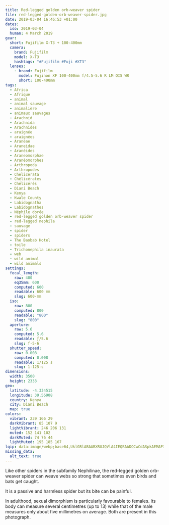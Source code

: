 ```yaml
---
title: Red-legged golden orb-weaver spider
file: red-legged-golden-orb-weaver-spider.jpg
date: 2019-03-04 16:46:53 +01:00
dates:
  iso: 2019-03-04
  human: 4 March 2019
gear:
  short: Fujifilm X-T3 + 100-400mm
  camera:
    brand: Fujifilm
    model: X-T3
    hashtags: "#Fujifilm #Fuji #XT3"
  lenses:
    - brand: Fujifilm
      model: Fujinon XF 100-400mm f/4.5-5.6 R LM OIS WR
      short: 100-400mm
tags:
  - Africa
  - Afrique
  - animal
  - animal sauvage
  - animalière
  - animaux sauvages
  - Arachnid
  - Arachnida
  - Arachnides
  - araignée
  - araignées
  - Araneae
  - Araneidae
  - Aranéides
  - Araneomorphae
  - Aranéomorphes
  - Arthropoda
  - Arthropodes
  - Chelicerata
  - Chélicérates
  - Chélicérés
  - Diani Beach
  - Kenya
  - Kwale County
  - Labidognatha
  - Labidognathes
  - Néphile dorée
  - red-legged golden orb-weaver spider
  - red-legged nephila
  - sauvage
  - spider
  - spiders
  - The Baobab Hotel
  - toile
  - Trichonephila inaurata
  - web
  - wild animal
  - wild animals
settings:
  focal_length:
    raw: 400
    eq35mm: 600
    computed: 600
    readable: 600 mm
    slug: 600-mm
  iso:
    raw: 800
    computed: 800
    readable: "800"
    slug: "800"
  aperture:
    raw: 5.6
    computed: 5.6
    readable: ƒ/5.6
    slug: f-5-6
  shutter_speed:
    raw: 0.008
    computed: 0.008
    readable: 1/125 s
    slug: 1-125-s
dimensions:
  width: 3500
  height: 2333
geo:
  latitude: -4.334515
  longitude: 39.56908
  country: Kenya
  city: Diani Beach
  map: true
colors:
  vibrant: 239 166 29
  darkVibrant: 85 107 9
  lightVibrant: 246 206 131
  muted: 152 141 102
  darkMuted: 74 76 44
  lightMuted: 195 185 167
lqip: data:image/webp;base64,UklGRlABAABXRUJQVlA4IEQBAADQCwCdASpkAEMAP3Ggxlk/v7EvszMcA/AuCWUGcAzqnfQcHH38crfQbGWGnk4B4eQPjBehiez8cP+zv4jkcBvYYjM9xvVNz8BHqwRVLYRANoqZQH5mi85PkaFU2XYIECODINrOanQAANzfQQaowKN7gbk8juEz9DQt68FsnmbeGRQ5qdBxpbY94iSkNsvaiuHorrtuQAkId9B4zU/TAc+4LfGF8uMKSbuUzro2Y5k/19JdcgNyCv8xhiVcHeMNg/EnfHggRgc987yiQSnMZufi82TbtAaR0qfx+RwcSfda9t8Et4RWtMTjXkqp2C82mcojmTdYKsynhCQvsjjv6R1gB2kSRdo68ctDXVibKPs9AIE+3TooIlvLTVK2dR1308O8pEdeeLMNBAEehTyno9arLpL0oys6hsZCGYHXkxZUI6oAAAA=
missing_data:
  alt_text: true
---
```


Like other spiders in the subfamily Nephilinae, the red-legged golden orb-weaver spider can weave webs so strong that sometimes even birds and bats get caught.

It is a passive and harmless spider but its bite can be painful.

In adulthood, sexual dimorphism is particularly favourable to females. Its body can measure several centimetres (up to 13) while that of the male measures only about five millimetres on average. Both are present in this photograph.
